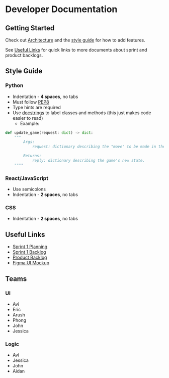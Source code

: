 # Developer Documentation

## Getting Started

Check out [Architecture](./architecture.md) and the [style guide](#style-guide) for how to add features.

See [Useful Links](#useful-links) for quick links to more documents about sprint and product backlogs.

## Style Guide

### Python

- Indentation - **4 spaces**, no tabs
- Must follow [PEP8](https://pep8.org/)
- Type hints are required
- Use [docstrings](https://www.python.org/dev/peps/pep-0257) to label classes and methods (this just makes code easier to read)
  - Example:

```python
def update_game(request: dict) -> dict:
    """
        Args:
            request: dictionary describing the "move" to be made in the game

        Returns:
            reply: dictionary describing the game's new state.
    """"
```

### React/JavaScript

- Use semicolons
- Indentation - **2 spaces**, no tabs

### CSS

- Indentation - **2 spaces**, no tabs

## Useful Links

- [Sprint 1 Planning](https://docs.google.com/document/d/1P07zavGMqTPCiqGF2OF3D2gBqslt_bnp2AIl3g_MXNg/edit?usp=sharing)
- [Sprint 1 Backlog](https://docs.google.com/spreadsheets/d/1AZSluWLcC_vbxHlxw8vF818qNlPNkdO_HmxYUeLmf6o/edit#gid=0)
- [Product Backlog](https://docs.google.com/spreadsheets/d/1unLgkR4rvNnqmJrZjnZdQsl4nE7awgJnOwqOPmWbu08/edit#gid=0)
- [Figma UI Mockup](https://www.figma.com/file/bmx8HOgE1KYulGbAN5Yn50/Adobe-Pymiere?node-id=0%3A1)

## Teams

### UI

- Avi
- Eric
- Arush
- Phong
- John
- Jessica

### Logic

- Avi
- Jessica
- John
- Aidan
